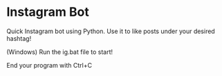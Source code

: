 # Instagram Bot

Quick Instagram bot using Python. Use it to like posts under your desired hashtag!

(Windows) Run the ig.bat file to start!

End your program with Ctrl+C
